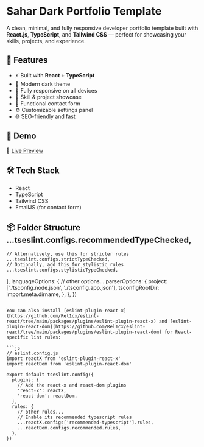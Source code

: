 # Sahar Dark Portfolio Template

A clean, minimal, and fully responsive developer portfolio template built with **React.js**, **TypeScript**, and **Tailwind CSS** — perfect for showcasing your skills, projects, and experience.

## 🌟 Features

- ⚡ Built with **React + TypeScript**
- 🎨 Modern dark theme
- 📱 Fully responsive on all devices
- 🧠 Skill & project showcase
- 📩 Functional contact form
- ⚙️ Customizable settings panel
- 🌐 SEO-friendly and fast

## 📸 Demo

🔗 [Live Preview](https://portfolio-rho-rouge-73.vercel.app/)

## 🛠 Tech Stack

- React
- TypeScript
- Tailwind CSS
- EmailJS (for contact form)

## 📦 Folder Structure    ...tseslint.configs.recommendedTypeChecked,
    // Alternatively, use this for stricter rules
    ...tseslint.configs.strictTypeChecked,
    // Optionally, add this for stylistic rules
    ...tseslint.configs.stylisticTypeChecked,
  ],
  languageOptions: {
    // other options...
    parserOptions: {
      project: ['./tsconfig.node.json', './tsconfig.app.json'],
      tsconfigRootDir: import.meta.dirname,
    },
  },
})
```

You can also install [eslint-plugin-react-x](https://github.com/Rel1cx/eslint-react/tree/main/packages/plugins/eslint-plugin-react-x) and [eslint-plugin-react-dom](https://github.com/Rel1cx/eslint-react/tree/main/packages/plugins/eslint-plugin-react-dom) for React-specific lint rules:

```js
// eslint.config.js
import reactX from 'eslint-plugin-react-x'
import reactDom from 'eslint-plugin-react-dom'

export default tseslint.config({
  plugins: {
    // Add the react-x and react-dom plugins
    'react-x': reactX,
    'react-dom': reactDom,
  },
  rules: {
    // other rules...
    // Enable its recommended typescript rules
    ...reactX.configs['recommended-typescript'].rules,
    ...reactDom.configs.recommended.rules,
  },
})
```

